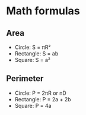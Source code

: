 # Math formulas
## Area
- Circle: S = πR²
- Rectangle: S = ab
- Square: S = a²

## Perimeter
- Circle: P = 2πR or пD
- Rectangle: P = 2a + 2b
- Square: P = 4a

